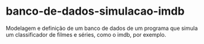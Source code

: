# banco-de-dados-simulacao-imdb
Modelagem e definição de um banco de dados de um programa que simula um classificador de filmes e séries, como o imdb, por exemplo.
